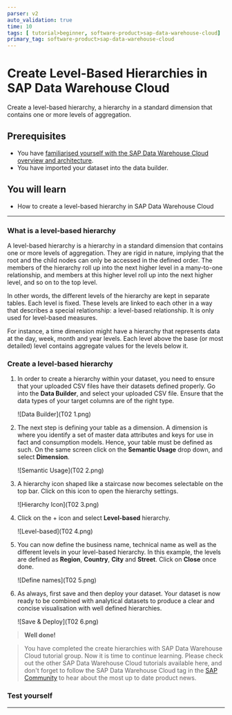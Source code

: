 ```yaml
---
parser: v2
auto_validation: true
time: 10
tags: [ tutorial>beginner, software-product>sap-data-warehouse-cloud]
primary_tag: software-product>sap-data-warehouse-cloud
---
```


# Create Level-Based Hierarchies in SAP Data Warehouse Cloud
<!-- description --> Create a level-based hierarchy, a hierarchy in a standard dimension that contains one or more levels of aggregation.

## Prerequisites
 - You have [familiarised yourself with the SAP Data Warehouse Cloud overview and architecture](data-warehouse-cloud-2-interface).
 - You have imported your dataset into the data builder.


## You will learn
  - How to create a level-based hierarchy in SAP Data Warehouse Cloud

---

### What is a level-based hierarchy


A level-based hierarchy is a hierarchy in a standard dimension that contains one or more levels of aggregation. They are rigid in nature, implying that the root and the child nodes can only be accessed in the defined order. The members of the hierarchy roll up into the next higher level in a many-to-one relationship, and members at this higher level roll up into the next higher level, and so on to the top level.

In other words, the different levels of the hierarchy are kept in separate tables. Each level is fixed. These levels are linked to each other in a way that describes a special relationship: a level-based relationship. It is only used for level-based measures.

For instance, a time dimension might have a hierarchy that represents data at the day, week, month and year levels. Each level above the base (or most detailed) level contains aggregate values for the levels below it.



### Create a level-based hierarchy


1. In order to create a hierarchy within your dataset, you need to ensure that your uploaded CSV files have their datasets defined properly. Go into the **Data Builder**, and select your uploaded CSV file. Ensure that the data types of your target columns are of the right type.

    ![Data Builder](T02 1.png)

2. The next step is defining your table as a dimension. A dimension is where you identify a set of master data attributes and keys for use in fact and consumption models. Hence, your table must be defined as such. On the same screen click on the **Semantic Usage** drop down, and select **Dimension**.

    ![Semantic Usage](T02 2.png)

3. A hierarchy icon shaped like a staircase now becomes selectable on the top bar. Click on this icon to open the hierarchy settings.

    ![Hierarchy Icon](T02 3.png)

4. Click on the + icon and select **Level-based** hierarchy.

    <!-- border -->![Level-based](T02 4.png)

5. You can now define the business name, technical name as well as the different levels in your level-based hierarchy. In this example, the levels are defined as **Region**, **Country**, **City** and **Street**. Click on **Close** once done.

    <!-- border -->![Define names](T02 5.png)

6. As always, first save and then deploy your dataset. Your dataset is now ready to be combined with analytical datasets to produce a clear and concise visualisation with well defined hierarchies.

    ![Save & Deploy](T02 6.png)

>**Well done!**

> You have completed the create hierarchies with SAP Data Warehouse Cloud tutorial group. Now it is time to continue learning. Please check out the other SAP Data Warehouse Cloud tutorials available here, and don't forget to follow the SAP Data Warehouse Cloud tag in the [SAP Community](http://community.sap.com) to hear about the most up to date product news.




### Test yourself




---
